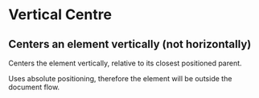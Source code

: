 # Vertical Centre

## Centers an element vertically (not horizontally)

Centers the element vertically, relative to its closest positioned parent.

Uses absolute positioning, therefore the element will be outside the document flow.
